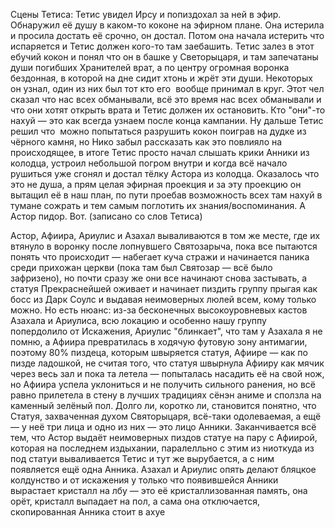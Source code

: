 Сцены Тетиса: Тетис увидел Ирсу и попиздохал за ней в эфир. Обнаружил её душу в каком-то коконе на эфирном плане. Она истерила и просила достать её срочно, он достал. Потом она начала истерить что испаряется и Тетис должен кого-то там заебашить. Тетис залез в этот ебучий кокон и понял что он в башке у Светорыцаря, и там запечатаны души погибших Хранителей врат, а по центру огромная воронка бездонная, в которой на дне сидит хтонь и жрёт эти души. Некоторых он узнал, один из них был тот кто его  вообще принимал в круг. Этот чел сказал что нас всех обманывали, всё это время нас всех обманывали и что они хотят открыть врата и Тетис должен их остановить. Кто "они"-то нахуй — это как всегда узнаем после конца кампании. Ну дальше Тетис решил что  можно попытаться разрушить кокон поиграв на дудке из чёрного камня, но Нико забыл рассказать как это повлияло на происходящее, в итоге Тетис просто начал слышать крики Анники из колодца, устроил небольшой погром внутри и когда всё начало рушиться уже сгонял и достал тёлку Астора из колодца. Оказалось что это не душа, а прям целая эфирная проекция и за эту проекцию он вытащил её в наш план, по пути проебав возможность всех там нахуй в тумане сожрать и тем самым поглотить их знания/воспоминания. А Астор пидор. Вот. (записано со слов Тетиса)

Астор, Афиира, Ариулис и Азахал вываливаются в том же месте, где их втянуло в воронку после лопнувшего Святозарыча, пока все пытаются понять что происходит — набегает куча стражи и начинается паника среди прихожан церкви (пока там был Святозар — всё было зафризено), но почти сразу же они все начинают снова застывать, а статуя Прекраснейшей оживает и начинает пиздить группу прыгая как босс из Дарк Соулс и выдавая неимоверных люлей всем, кому только можно. Но есть нюанс: из-за бесконечных высокоуровневых кастов Азахала и Ариулиса, всю локацию и особенно нашу группу попердолило от Искажения, Ариулис "блинкает", что там у Азахала я не помню, а Афиира превратилась в ходячую футовую зону антимагии, поэтому 80% пиздеца, которым швыряется статуя, Афиире — как по пизде ладошкой, не считая того, что статуя швырнула Афииру как мячик через весь зал и пока та летела — попыталась насадить её на свой нож, но Афиира успела уклониться и не получить сильного ранения, но всё равно прилетела в стену в лучших традициях сёнэн аниме и сползла на каменный зелёный пол. 
Долго ли, коротко ли, становится понятно, что Статуя, захваченная духом Святорыцаря, всё-таки одолеваемая, а ещё — у неё три лица и одно из них — это лицо Анники.
Заканчивается всё тем, что Астор выдаёт неимоверных пиздов статуе на пару с Афиирой, которая на последнем издыхании, паралелльно с этим из ниоткуда из под статуи вываливается Тетис и тут же вырубается, а с ним появляется ещё одна Анника. Азахал и Ариулис опять делают бляцкое колдунство и от искажения у только что появившейся Анники вырастает кристалл на лбу — это её кристаллизованная память, она орёт, кристалл выпадает на пол, а сама она отключается, скопированная Анника стоит в ахуе
